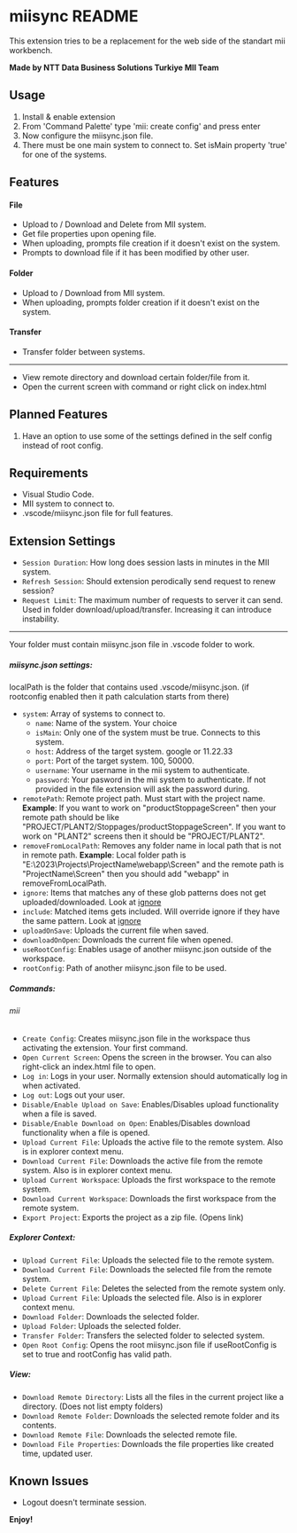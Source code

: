
# miisync README

This extension tries to be a replacement for the web side of the standart mii workbench.

**Made by NTT Data Business Solutions Turkiye MII Team**

## Usage

1. Install & enable extension
2. From 'Command Palette' type 'mii: create config' and press enter
4. Now configure the miisync.json file.
5. There must be one main system to connect to. Set isMain property 'true' for one of the systems.


## Features

#### File
- Upload to / Download and Delete from MII system.
- Get file properties upon opening file.
- When uploading, prompts file creation if it doesn't exist on the system.
- Prompts to download file if it has been modified by other user.
#### Folder
- Upload to / Download from MII system.
- When uploading, prompts folder creation if it doesn't exist on the system.
#### Transfer
- Transfer folder between systems.
------------

- View remote directory and download certain folder/file from it.
- Open the current screen with command or right click on index.html

## Planned Features
 
1. Have an option to use some of the settings defined in the self config instead of root config.

## Requirements

- Visual Studio Code.
- MII system to connect to.
- .vscode/miisync.json file for full features.

## Extension Settings

* `Session Duration`: How long does session lasts in minutes in the MII system.
* `Refresh Session`: Should extension perodically send request to renew session?
* `Request Limit`: The maximum number of requests to server it can send. Used in folder download/upload/transfer. Increasing it can introduce instability.

------------



Your folder must contain miisync.json file in .vscode folder to work.

##### miisync.json settings:
localPath is the folder that contains used .vscode/miisync.json. (if rootconfig enabled then it path calculation starts from there)
* `system`: Array of systems to connect to.
    * `name`: Name of the system. Your choice
    * `isMain`: Only one of the system must be true. Connects to this system.
    * `host`: Address of the target system. google or 11.22.33
    * `port`: Port of the target system. 100, 50000.
    * `username`: Your username in the mii system to authenticate.
    * `password`: Your pasword in the mii system to authenticate. If not provided in the file extension will ask the password during.
* `remotePath`: Remote project path. Must start with the project name.
**Example**: If you want to work on "productStoppageScreen" then your remote path should be like "PROJECT/PLANT2/Stoppages/productStoppageScreen". If you want to work on "PLANT2" screens then it should be "PROJECT/PLANT2".
* `removeFromLocalPath`: Removes any folder name in local path that is not in remote path.
**Example**: Local folder path is "E:\2023\Projects\ProjectName\webapp\Screen" and the remote path is "ProjectName\Screen" then you should add "webapp" in removeFromLocalPath. 
* `ignore`: Items that matches any of these glob patterns does not get uploaded/downloaded. Look at [ignore](https://github.com/kaelzhang/node-ignore)
* `include`: Matched items gets included. Will override ignore if they have the same pattern. Look at [ignore](https://github.com/kaelzhang/node-ignore)
* `uploadOnSave`: Uploads the current file when saved.
* `downloadOnOpen`: Downloads the current file when opened.
* `useRootConfig`: Enables usage of another miisync.json outside of the workspace.
* `rootConfig`: Path of another miisync.json file to be used.

##### Commands:

###### mii
* `Create Config`: Creates miisync.json file in the workspace thus activating the extension. Your first command.
* `Open Current Screen`: Opens the screen in the browser. You can also right-click an index.html file to open.
* `Log in`: Logs in your user. Normally extension should automatically log in when activated.
* `Log out`: Logs out your user. 
* `Disable/Enable Upload on Save`: Enables/Disables upload functionality when a file is saved. 
* `Disable/Enable Download on Open`: Enables/Disables download functionality when a file is opened. 
* `Upload Current File`: Uploads the active file to the remote system. Also is in explorer context menu.
* `Download Current File`: Downloads the active file from the remote system. Also is in explorer context menu.
* `Upload Current Workspace`: Uploads the first workspace to the remote system.
* `Download Current Workspace`: Downloads the first workspace from the remote system.
* `Export Project`: Exports the project as a zip file. (Opens link)


##### Explorer Context:
* `Upload Current File`: Uploads the selected file to the remote system.
* `Download Current File`: Downloads the selected file from the remote system.
* `Delete Current File`: Deletes the selected from the remote system only.
* `Upload Current File`: Uploads the selected file. Also is in explorer context menu. 
* `Download Folder`: Downloads the selected folder.
* `Upload Folder`: Uploads the selected folder.
* `Transfer Folder`: Transfers the selected folder to selected system.
* `Open Root Config`: Opens the root miisync.json file if useRootConfig is set to true and rootConfig has valid path.

##### View:
* `Download Remote Directory`: Lists all the files in the current project like a directory. (Does not list empty folders)
* `Download Remote Folder`: Downloads the selected remote folder and its contents.
* `Download Remote File`: Downloads the selected remote file.
* `Download File Properties`: Downloads the file properties like created time, updated user.

## Known Issues

- Logout doesn't terminate session.

**Enjoy!**

